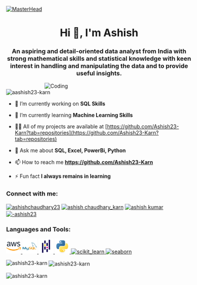 [![MasterHead](https://www.omadahealth.com/hubfs/QuantifyingBehavior_Header_Animate_080818-1.gif)](https://Ashish23-Karn.io)
<h1 align="center">Hi 👋, I'm Ashish</h1>
<h3 align="center">An aspiring and detail-oriented data analyst from India with strong mathematical skills and statistical knowledge with keen interest in handling and manipulating the data and to provide useful insights.</h3>
<img align="right" alt="Coding" width="400" src="https://blog.imarticus.org/wp-content/uploads/2019/05/daonline.gif">

<p align="left"> <img src="https://komarev.com/ghpvc/?username=aashish23-karn&label=Profile%20views&color=0e75b6&style=flat" alt="aashish23-karn" /> </p>

- 🔭 I’m currently working on **SQL Skills**

- 🌱 I’m currently learning **Machine Learning Skills**

- 👨‍💻 All of my projects are available at [https://github.com/Ashish23-Karn?tab=repositories](https://github.com/Ashish23-Karn?tab=repositories)

- 💬 Ask me about **SQL, Excel, PowerBi, Python**

- 📫 How to reach me **https://github.com/Ashish23-Karn**

- ⚡ Fun fact **I always remains in learning**

<h3 align="left">Connect with me:</h3>
<p align="left">
<a href="https://linkedin.com/in/ashishchaudhary23" target="blank"><img align="center" src="https://raw.githubusercontent.com/rahuldkjain/github-profile-readme-generator/master/src/images/icons/Social/linked-in-alt.svg" alt="ashishchaudhary23" height="30" width="40" /></a>
<a href="https://kaggle.com/ashish chaudhary_karn" target="blank"><img align="center" src="https://raw.githubusercontent.com/rahuldkjain/github-profile-readme-generator/master/src/images/icons/Social/kaggle.svg" alt="ashish chaudhary_karn" height="30" width="40" /></a>
<a href="https://www.hackerrank.com/ashish kumar" target="blank"><img align="center" src="https://raw.githubusercontent.com/rahuldkjain/github-profile-readme-generator/master/src/images/icons/Social/hackerrank.svg" alt="ashish kumar" height="30" width="40" /></a>
<a href="https://www.leetcode.com/-ashish23" target="blank"><img align="center" src="https://raw.githubusercontent.com/rahuldkjain/github-profile-readme-generator/master/src/images/icons/Social/leet-code.svg" alt="-ashish23" height="30" width="40" /></a>
</p>

<h3 align="left">Languages and Tools:</h3>
<p align="left"> <a href="https://aws.amazon.com" target="_blank" rel="noreferrer"> <img src="https://raw.githubusercontent.com/devicons/devicon/master/icons/amazonwebservices/amazonwebservices-original-wordmark.svg" alt="aws" width="40" height="40"/> </a> <a href="https://www.mysql.com/" target="_blank" rel="noreferrer"> <img src="https://raw.githubusercontent.com/devicons/devicon/master/icons/mysql/mysql-original-wordmark.svg" alt="mysql" width="40" height="40"/> </a> <a href="https://pandas.pydata.org/" target="_blank" rel="noreferrer"> <img src="https://raw.githubusercontent.com/devicons/devicon/2ae2a900d2f041da66e950e4d48052658d850630/icons/pandas/pandas-original.svg" alt="pandas" width="40" height="40"/> </a> <a href="https://www.python.org" target="_blank" rel="noreferrer"> <img src="https://raw.githubusercontent.com/devicons/devicon/master/icons/python/python-original.svg" alt="python" width="40" height="40"/> </a> <a href="https://scikit-learn.org/" target="_blank" rel="noreferrer"> <img src="https://upload.wikimedia.org/wikipedia/commons/0/05/Scikit_learn_logo_small.svg" alt="scikit_learn" width="40" height="40"/> </a> <a href="https://seaborn.pydata.org/" target="_blank" rel="noreferrer"> <img src="https://seaborn.pydata.org/_images/logo-mark-lightbg.svg" alt="seaborn" width="40" height="40"/> </a> </p>

<p><img align="left" src="https://github-readme-stats.vercel.app/api/top-langs?username=ashish23-karn&show_icons=true&locale=en&layout=compact" alt="ashish23-karn" /></p>

<p>&nbsp;<img align="center" src="https://github-readme-stats.vercel.app/api?username=ashish23-karn&show_icons=true&locale=en" alt="ashish23-karn" /></p>

<p><img align="center" src="https://github-readme-streak-stats.herokuapp.com/?user=ashish23-karn&" alt="ashish23-karn" /></p>
